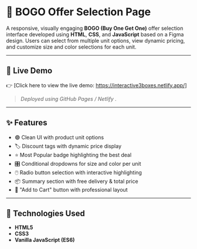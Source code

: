 # 🎉 BOGO Offer Selection Page

A responsive, visually engaging **BOGO (Buy One Get One)** offer selection 
interface developed using **HTML**, **CSS**, and **JavaScript** based on a Figma design. 
Users can select from multiple unit options, view dynamic pricing, and customize size and color selections for each unit.

---

## 🔗 Live Demo

👉 [Click here to view the live demo: https://interactive3boxes.netlify.app/]

> _Deployed using GitHub Pages / Netlify ._

---

## ✨ Features

- 🟣 Clean UI with product unit options
- 🏷️ Discount tags with dynamic price display
- ⭐ Most Popular badge highlighting the best deal
- 🎛️ Conditional dropdowns for size and color per unit
- 🖱️ Radio button selection with interactive highlighting
- 📦 Summary section with free delivery & total price
- 🛒 "Add to Cart" button with professional layout

---

## 🚀 Technologies Used

- **HTML5**
- **CSS3**
- **Vanilla JavaScript (ES6)**
